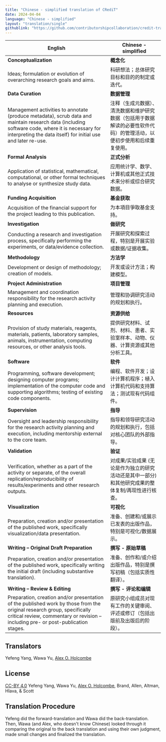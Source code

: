 ```yaml
---
title: "Chinese - simplified translation of CRediT"
date: 2024-04-04
language: "Chinese - simplified"
layout: "translation/single"
githublink: "https://github.com/contributorshipcollaboration/credit-translation/blob/main/translations/credit_translation_cn.json"
---
```


| English | Chinese - simplified |
| --- | --- |
| **Conceptualization** | **概念化** |
| Ideas; formulation or evolution of overarching research goals and aims. | 科研想法；总体研究目标和目的的制定或迭代。 |
| **Data Curation** | **数据管理** |
| Management activities to annotate (produce metadata), scrub data and maintain research data (including software code, where it is necessary for interpreting the data itself) for initial use and later re-use. | 注释（生成元数据）、清洗数据和维护研究数据（包括用于数据解读的必要性软件代码）的管理活动，以便初步使用和后续重复使用。 |
| **Formal Analysis** | **正式分析** |
| Application of statistical, mathematical, computational, or other formal techniques to analyse or synthesize study data. | 应用统计学、数学、计算机或其他正式技术来分析或综合研究数据。 |
| **Funding Acquisition** | **基金获取** |
| Acquisition of the financial support for the project leading to this publication. | 为本項目爭取基金支持。 |
| **Investigation** | **做研究** |
| Conducting a research and investigation process, specifically performing the experiments, or data/evidence collection. | 开展研究和探索过程，特别是开展实验或数据/证据收集。 |
| **Methodology** | **方法学** |
| Development or design of methodology; creation of models. | 开发或设计方法；构建模型。 |
| **Project Administration** | **项目管理** |
| Management and coordination responsibility for the research activity planning and execution. | 管理和协调研究活动的规划和执行。 |
| **Resources** | **资源供给** |
| Provision of study materials, reagents, materials, patients, laboratory samples, animals, instrumentation, computing resources, or other analysis tools. | 提供研究材料、试剂、材料、患者、实验室样本、动物、仪器、计算资源或其他分析工具。 |
| **Software** | **软件** |
| Programming, software development; designing computer programs; implementation of the computer code and supporting algorithms; testing of existing code components. | 编程、软件开发；设计计算机程序；植入计算机代码和支持算法；测试现有代码组件。 |
| **Supervision** | **指导** |
| Oversight and leadership responsibility for the research activity planning and execution, including mentorship external to the core team. | 指导和领导研究活动的规划和执行，包括对核心团队的外部指导。 |
| **Validation** | **验证** |
| Verification, whether as a part of the activity or separate, of the overall replication/reproducibility of results/experiments and other research outputs. | 对成果/实验成果 (无论是作为独立的研究活动还是其中一部分) 和其他研究成果的整体复制/再现性进行核查。 |
| **Visualization** | **可视化** |
| Preparation, creation and/or presentation of the published work, specifically visualization/data presentation. | 准备、创建和/或展示已发表的出版作品，特别是可视化/数据展示。 |
| **Writing – Original Draft Preparation** | **撰写 - 原始草稿** |
| Preparation, creation and/or presentation of the published work, specifically writing the initial draft (including substantive translation). | 准备、创作和/或介绍出版作品，特别是撰写初稿（包括实质性翻译）。 |
| **Writing – Review & Editing** | **撰写 - 评论和编辑** |
| Preparation, creation and/or presentation of the published work by those from the original research group, specifically critical review, commentary or revision – including pre- or post-publication stages. | 原研究小组成员对现有工作的关键审阅、评述或修订（包括出版前及出版后的阶段）。 |

## Translators

Yefeng  Yang, Wawa  Yu, [Alex O. Holcombe](https://orcid.org/0000-0003-2869-0085)


## License

[CC-BY 4.0](https://creativecommons.org/licenses/by/4.0/) Yefeng  Yang, Wawa  Yu, [Alex O. Holcombe](https://orcid.org/0000-0003-2869-0085), Brand, Allen, Altman, Hlava, & Scott
## Translation Procedure

Yefeng did the forward-translation and Wawa did the back-translation. Then, Wawa (and Alex, who doesn't know Chinese) looked through it comparing the original to the back translation and using their own judgment, made small changes and finalized the translation.

